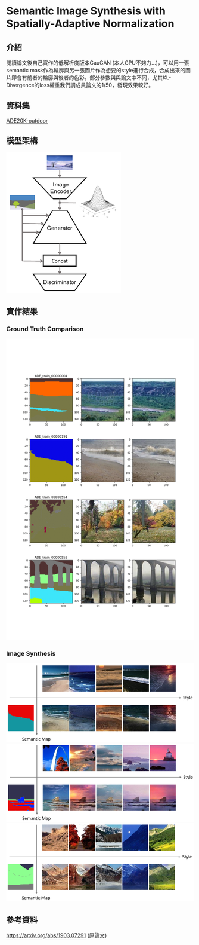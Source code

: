 # Semantic Image Synthesis with Spatially-Adaptive Normalization

## 介紹

閱讀論文後自己實作的低解析度版本GauGAN (本人GPU不夠力...)，可以用一張semantic mask作為輪廓與另一張圖片作為想要的style進行合成，合成出來的圖片即會有前者的輪廓與後者的色彩。部分參數與與論文中不同，尤其KL-Divergence的loss權重我們調成員論文的1/50，發現效果較好。

## 資料集

[ADE20K-outdoor](https://www.kaggle.com/datasets/residentmario/ade20k-outdoors)

## 模型架構

![](./plot/Model.png)

## 實作結果

### Ground Truth Comparison

![](./report/Result_10_Test_300.png)

### Image Synthesis

![](./plot/Syn2.png)
![](./plot/Syn3.png)
![](./plot/Syn4.png)

## 參考資料
https://arxiv.org/abs/1903.07291 (原論文)